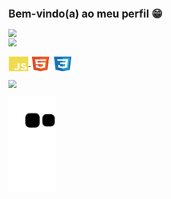 ## Bem-vindo(a) ao meu perfil 😁

 <div>
   <a href="https://github.com/DiegoPereira-Dev">
   <img height="180em" src="https://github-readme-stats.vercel.app/api?username=DiegoPereira-Dev&show_icons=true&theme=tokyonight&include_all_commits=true&count_private=true"/> <br>
   <img height="180em" src="https://github-readme-stats.vercel.app/api/top-langs/?username=DiegoPereira-Dev&layout=compact&langs_count=6&theme=tokyonight"/>

</div>

<div style="display: inline_block"><br>
 <a href='https://developer.mozilla.org/pt-BR/'> 
  <img align="center" alt="Js" height="30" width="40"       src="https://raw.githubusercontent.com/devicons/devicon/master/icons/javascript/javascript-plain.svg">
 </a>
  <img align="center" alt="HTML" height="30" width="40" src="https://raw.githubusercontent.com/devicons/devicon/master/icons/html5/html5-original.svg">
  <img align="center" alt="CSS" height="30" width="40" src="https://raw.githubusercontent.com/devicons/devicon/master/icons/css3/css3-original.svg">
</div>
 
 <br>
 
<div>  
  <a href = "dconstanciopereira@gmail.com"><img src="https://img.shields.io/badge/-Gmail-%23333?style=for-the-badge&logo=gmail&logoColor=white" target="_blank"></a>
  
  ![Snake animation](https://github.com/DiegoPereira-Dev/DiegoPereira-Dev/blob/output/github-contribution-grid-snake.svg)

</div>
